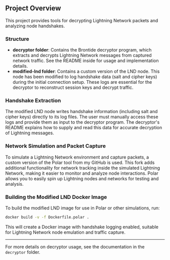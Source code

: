 
## Project Overview

This project provides tools for decrypting Lightning Network packets and analyzing node handshakes.

### Structure

- **decryptor folder**: Contains the Brontide decryptor program, which extracts and decrypts Lightning Network messages from captured network traffic. See the README inside for usage and implementation details.
- **modified-lnd folder**: Contains a custom version of the LND node. This node has been modified to log handshake data (salt and cipher keys) during the initial connection setup. These logs are essential for the decryptor to reconstruct session keys and decrypt traffic.

### Handshake Extraction

The modified LND node writes handshake information (including salt and cipher keys) directly to its log files. The user must manually access these logs and provide them as input to the decryptor program. The decryptor's README explains how to supply and read this data for accurate decryption of Lightning messages.

### Network Simulation and Packet Capture

To simulate a Lightning Network environment and capture packets, a custom version of the Polar tool from my GitHub is used. This fork adds additional functionality for network tracking inside the simulated Lightning Network, making it easier to monitor and analyze node interactions. Polar allows you to easily spin up Lightning nodes and networks for testing and analysis.

### Building the Modified LND Docker Image

To build the modified LND image for use in Polar or other simulations, run:

```sh
docker build -v -f Dockerfile.polar .
```

This will create a Docker image with handshake logging enabled, suitable for Lightning Network node emulation and traffic capture.

---
For more details on decryptor usage, see the documentation in the `decryptor` folder.
